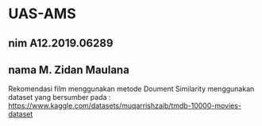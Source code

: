 # UAS-AMS 
## nim A12.2019.06289
## nama M. Zidan Maulana
Rekomendasi film menggunakan metode Doument Similarity
menggunakan dataset yang bersumber pada : 
https://www.kaggle.com/datasets/muqarrishzaib/tmdb-10000-movies-dataset

